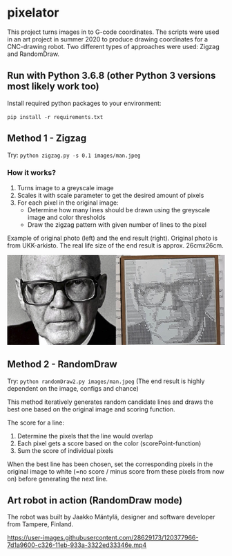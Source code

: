 # pixelator

This project turns images in to G-code coordinates. The scripts were used in an art project in summer 2020 to produce drawing coordinates for a CNC-drawing robot.
Two different types of approaches were used: Zigzag and RandomDraw.

## Run with Python 3.6.8 (other Python 3 versions most likely work too)
Install required python packages to your environment:

`pip install -r requirements.txt`

## Method 1 - Zigzag

Try: `python zigzag.py -s 0.1 images/man.jpeg`

### How it works?

1. Turns image to a greyscale image
2. Scales it with scale parameter to get the desired amount of pixels
3. For each pixel in the original image:
   - Determine how many lines should be drawn using the greyscale image and color thresholds
   - Draw the zigzag pattern with given number of lines to the pixel
  
Example of original photo (left) and the end result (right). Original photo is from UKK-arkisto. The real life size of the end result is approx. 26cmx26cm.
  
![Image of President](https://github.com/JuhaniKahara/pixelator/blob/master/images/kekko_both.png)

## Method 2 - RandomDraw

Try: `python randomDraw2.py images/man.jpeg` (The end result is highly dependent on the image, configs and chance)

This method iteratively generates random candidate lines and draws the best one based on the original image and scoring function.

The score for a line:

1. Determine the pixels that the line would overlap
2. Each pixel gets a score based on the color (scorePoint-function)
2. Sum the score of individual pixels

When the best line has been chosen, set the corresponding pixels in the original image to white (=no score / minus score from these pixels from now on) before generating the next line.

## Art robot in action (RandomDraw mode)

The robot was built by Jaakko Mäntylä, designer and software developer from Tampere, Finland.

https://user-images.githubusercontent.com/28629173/120377966-7d1a9600-c326-11eb-933a-3322ed33346e.mp4



